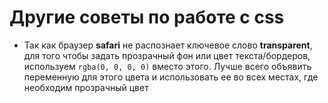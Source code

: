 # Другие советы по работе с css



* Так как браузер **safari** не распознает ключевое слово **transparent**, для того чтобы задать прозрачный фон или цвет текста/бордеров, используем `rgba(0, 0, 0, 0)` вместо этого. Лучше всего объявить переменную для этого цвета и использовать ее во всех местах, где необходим прозрачный цвет



